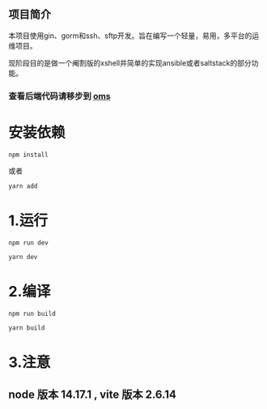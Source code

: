 ## 项目简介
本项目使用gin、gorm和ssh、sftp开发。旨在编写一个轻量，易用，多平台的运维项目。

现阶段目的是做一个阉割版的xshell并简单的实现ansible或者saltstack的部分功能。
### 查看后端代码请移步到 [oms](https://github.com/ssbeatty/oms)

# 安装依赖
```shell
npm install
```
或者
```shell
yarn add
```

# 1.运行 
```shell
npm run dev
```
```shell
yarn dev
```
# 2.编译
```shell
npm run build
```
```shell
yarn build
```

# 3.注意 
## node 版本 14.17.1 , vite 版本 2.6.14
